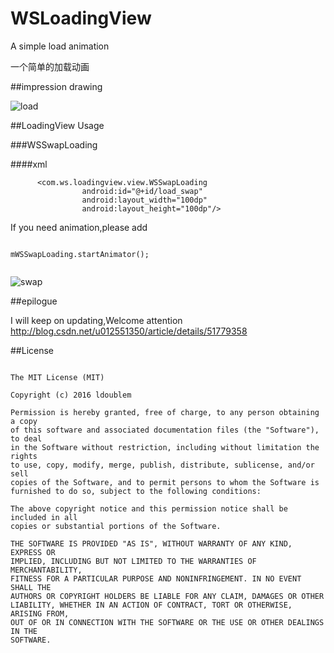 # WSLoadingView

A simple load animation

一个简单的加载动画

##impression drawing

![load](https://github.com/HpWens/WSLoadingView/blob/master/app/photos/load.gif)

##LoadingView Usage 

###WSSwapLoading

####xml

```
      <com.ws.loadingview.view.WSSwapLoading
                android:id="@+id/load_swap"
                android:layout_width="100dp"
                android:layout_height="100dp"/>

```

If you need animation,please add

```

mWSSwapLoading.startAnimator();


```

![swap](http://img.blog.csdn.net/20160701000531039)

##epilogue

I will keep on updating,Welcome attention http://blog.csdn.net/u012551350/article/details/51779358

##License

```

The MIT License (MIT)

Copyright (c) 2016 ldoublem

Permission is hereby granted, free of charge, to any person obtaining a copy
of this software and associated documentation files (the "Software"), to deal
in the Software without restriction, including without limitation the rights
to use, copy, modify, merge, publish, distribute, sublicense, and/or sell
copies of the Software, and to permit persons to whom the Software is
furnished to do so, subject to the following conditions:

The above copyright notice and this permission notice shall be included in all
copies or substantial portions of the Software.

THE SOFTWARE IS PROVIDED "AS IS", WITHOUT WARRANTY OF ANY KIND, EXPRESS OR
IMPLIED, INCLUDING BUT NOT LIMITED TO THE WARRANTIES OF MERCHANTABILITY,
FITNESS FOR A PARTICULAR PURPOSE AND NONINFRINGEMENT. IN NO EVENT SHALL THE
AUTHORS OR COPYRIGHT HOLDERS BE LIABLE FOR ANY CLAIM, DAMAGES OR OTHER
LIABILITY, WHETHER IN AN ACTION OF CONTRACT, TORT OR OTHERWISE, ARISING FROM,
OUT OF OR IN CONNECTION WITH THE SOFTWARE OR THE USE OR OTHER DEALINGS IN THE
SOFTWARE.

```




